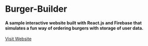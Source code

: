 # Burger-Builder
#### A sample interactive website built with  React.js and Firebase that simulates a fun way of ordering burgers with storage of user data.
[Visit Website](https://burger-builder.ml/)
